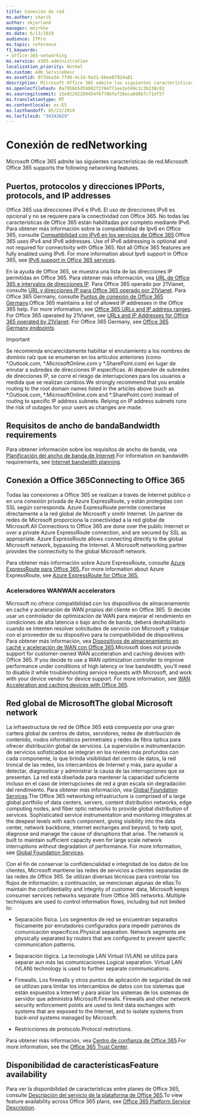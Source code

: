 ```yaml
---
title: Conexión de red
ms.author: sharik
author: skjerland
manager: mnirkhe
ms.date: 6/13/2018
audience: ITPro
ms.topic: reference
f1_keywords:
- office-365-networking
ms.service: o365-administration
localization_priority: Normal
ms.custom: Adm_ServiceDesc
ms.assetid: 073dea34-7fd8-4c1d-9a31-6bee87924a81
description: Microsoft Office 365 admite las siguientes características de red.
ms.openlocfilehash: 0a7956b5d59082f2f04f71ee2e349c2c3b238c83
ms.sourcegitcommit: 15e92292209454f6778bfef26ecab96bfc71ef5f
ms.translationtype: MT
ms.contentlocale: es-ES
ms.lasthandoff: 05/22/2019
ms.locfileid: "34343629"
---
```

# <a name="networking"></a><span data-ttu-id="2501a-103">Conexión de red</span><span class="sxs-lookup"><span data-stu-id="2501a-103">Networking</span></span>

<span data-ttu-id="2501a-104">Microsoft Office 365 admite las siguientes características de red.</span><span class="sxs-lookup"><span data-stu-id="2501a-104">Microsoft Office 365 supports the following networking features.</span></span>
  
## <a name="ports-protocols-and-ip-addresses"></a><span data-ttu-id="2501a-105">Puertos, protocolos y direcciones IP</span><span class="sxs-lookup"><span data-stu-id="2501a-105">Ports, protocols, and IP addresses</span></span>

<span data-ttu-id="2501a-p101">Office 365 usa direcciones IPv4 e IPv6. El uso de direcciones IPv6 es opcional y no se requiere para la conectividad con Office 365. No todas las características de Office 365 están habilitadas por completo mediante IPv6. Para obtener más información sobre la compatibilidad de Ipv6 en Office 365, consulte [Compatibilidad con IPv6 en los servicios de Office 365](https://go.microsoft.com/fwlink/?LinkID=785121&amp;clcid=0x409).</span><span class="sxs-lookup"><span data-stu-id="2501a-p101">Office 365 uses IPv4 and IPv6 addresses. Use of IPv6 addressing is optional and not required for connectivity with Office 365. Not all Office 365 features are fully enabled using IPv6. For more information about Ipv6 support in Office 365, see [IPv6 support in Office 365 services](https://go.microsoft.com/fwlink/?LinkID=785121&amp;clcid=0x409).</span></span>
  
<span data-ttu-id="2501a-p102">En la ayuda de Office 365, se muestra una lista de las direcciones IP permitidas en Office 365. Para obtener más información, vea [URL de Office 365 e intervalos de direcciones IP](https://go.microsoft.com/fwlink/p/?LinkID=243567). Para Office 365 operado por 21Vianet, consulte [URL y direcciones IP para Office 365 operado por 21Vianet](https://go.microsoft.com/fwlink/?LinkID=733351&amp;clcid=0x409). Para Office 365 Germany, consulte [Puntos de conexión de Office 365 Germany](https://support.office.com/en-us/article/Office-365-Germany-endpoints-8a113a50-0071-4155-bb8e-eba5a8dbd4c8).</span><span class="sxs-lookup"><span data-stu-id="2501a-p102">Office 365 maintains a list of allowed IP addresses in the Office 365 help. For more information, see [Office 365 URLs and IP address ranges](https://go.microsoft.com/fwlink/p/?LinkID=243567). For Office 365 operated by 21Vianet, see [URLs and IP Addresses for Office 365 operated by 21Vianet](https://go.microsoft.com/fwlink/?LinkID=733351&amp;clcid=0x409). For Office 365 Germany, see [Office 365 Germany endpoints](https://support.office.com/en-us/article/Office-365-Germany-endpoints-8a113a50-0071-4155-bb8e-eba5a8dbd4c8).</span></span>
  
> [!IMPORTANT]
> <span data-ttu-id="2501a-p103">Se recomienda encarecidamente habilitar el enrutamiento a los nombres de dominio raíz que se enumeran en los artículos anteriores (como \*.Outlook.com, \*.MicrosoftOnline.com y \*.SharePoint.com) en lugar de enrutar a subredes de direcciones IP específicas. Al depender de subredes de direcciones IP, se corre el riesgo de interrupciones para los usuarios a medida que se realizan cambios.</span><span class="sxs-lookup"><span data-stu-id="2501a-p103">We strongly recommend that you enable routing to the root domain names listed in the articles above (such as \*.Outlook.com, \*.MicrosoftOnline.com and \*.SharePoint.com) instead of routing to specific IP address subnets. Relying on IP address subnets runs the risk of outages for your users as changes are made.</span></span> 
  
## <a name="bandwidth-requirements"></a><span data-ttu-id="2501a-116">Requisitos de ancho de banda</span><span class="sxs-lookup"><span data-stu-id="2501a-116">Bandwidth requirements</span></span>

<span data-ttu-id="2501a-117">Para obtener información sobre los requisitos de ancho de banda, vea [Planificación del ancho de banda de Internet](https://go.microsoft.com/fwlink/p/?LinkID=282467).</span><span class="sxs-lookup"><span data-stu-id="2501a-117">For information on bandwidth requirements, see [Internet bandwidth planning](https://go.microsoft.com/fwlink/p/?LinkID=282467).</span></span>
  
## <a name="connecting-to-office-365"></a><span data-ttu-id="2501a-118">Conexión a Office 365</span><span class="sxs-lookup"><span data-stu-id="2501a-118">Connecting to Office 365</span></span>

<span data-ttu-id="2501a-p104">Todas las conexiones a Office 365 se realizan a través de Internet público o en una conexión privada de Azure ExpressRoute, y están protegidas con SSL según corresponda. Azure ExpressRoute permite conectarse directamente a la red global de Microsoft y omitir Internet. Un partner de redes de Microsoft proporciona la conectividad a la red global de Microsoft.</span><span class="sxs-lookup"><span data-stu-id="2501a-p104">All Connections to Office 365 are done over the public Internet or over a private Azure ExpressRoute connection, and are secured by SSL as appropriate. Azure ExpressRoute allows connecting directly to the global Microsoft network, bypassing the Internet. A Microsoft networking partner provides the connectivity to the global Microsoft network.</span></span>
  
<span data-ttu-id="2501a-122">Para obtener más información sobre Azure ExpressRoute, consulte [Azure ExpressRoute para Office 365.](https://aka.ms/expressrouteoffice365).</span><span class="sxs-lookup"><span data-stu-id="2501a-122">For more information about Azure ExpressRoute, see [Azure ExpressRoute for Office 365.](https://aka.ms/expressrouteoffice365)</span></span>
  
### <a name="wan-accelerators"></a><span data-ttu-id="2501a-123">Aceleradores WAN</span><span class="sxs-lookup"><span data-stu-id="2501a-123">WAN accelerators</span></span>

<span data-ttu-id="2501a-p105">Microsoft no ofrece compatibilidad con los dispositivos de almacenamiento en caché y aceleración de WAN propios del cliente en Office 365. Si decide usar un controlador de optimización de WAN para mejorar el rendimiento en condiciones de alta latencia o bajo ancho de banda, deberá deshabilitarlo cuando se intenten resolver solicitudes de servicio con Microsoft y trabajar con el proveedor de su dispositivo para la compatibilidad de dispositivos. Para obtener más información, vea [Dispositivos de almacenamiento en caché y aceleración de WAN con Office 365](https://go.microsoft.com/fwlink/p/?LinkID=282468).</span><span class="sxs-lookup"><span data-stu-id="2501a-p105">Microsoft does not provide support for customer-owned WAN acceleration and caching devices with Office 365. If you decide to use a WAN optimization controller to improve performance under conditions of high latency or low bandwidth, you'll need to disable it while troubleshooting service requests with Microsoft, and work with your device vendor for device support. For more information, see [WAN Acceleration and caching devices with Office 365](https://go.microsoft.com/fwlink/p/?LinkID=282468).</span></span>
  
## <a name="the-global-microsoft-network"></a><span data-ttu-id="2501a-127">Red global de Microsoft</span><span class="sxs-lookup"><span data-stu-id="2501a-127">The global Microsoft network</span></span>

<span data-ttu-id="2501a-p106">La infraestructura de red de Office 365 está compuesta por una gran cartera global de centros de datos, servidores, redes de distribución de contenido, nodos informáticos perimetrales y redes de fibra óptica para ofrecer distribución global de servicios. La supervisión e instrumentación de servicios sofisticados se integran en los niveles más profundos con cada componente, lo que brinda visibilidad del centro de datos, la red troncal de las redes, los intercambios de Internet y más, para ayudar a detectar, diagnosticar y administrar la causa de las interrupciones que se presentan. La red está diseñada para mantener la capacidad suficiente incluso en el caso de interrupciones de red a gran escala sin degradación del rendimiento. Para obtener más información, vea [Global Foundation Services](https://go.microsoft.com/fwlink/p/?LinkID=282622).</span><span class="sxs-lookup"><span data-stu-id="2501a-p106">The Office 365 networking infrastructure is comprised of a large global portfolio of data centers, servers, content distribution networks, edge computing nodes, and fiber optic networks to provide global distribution of services. Sophisticated service instrumentation and monitoring integrates at the deepest levels with each component, giving visibility into the data center, network backbone, internet exchanges and beyond, to help spot, diagnose and manage the cause of disruptions that arise. The network is built to maintain sufficient capacity even for large scale network interruptions without degradation of performance. For more information, see [Global Foundation Services](https://go.microsoft.com/fwlink/p/?LinkID=282622).</span></span> 
  
<span data-ttu-id="2501a-p107">Con el fin de conservar la confidencialidad e integridad de los datos de los clientes, Microsoft mantiene las redes de servicios a clientes separadas de las redes de Office 365. Se utilizan diversas técnicas para controlar los flujos de información; a continuación, se mencionan algunas de ellas:</span><span class="sxs-lookup"><span data-stu-id="2501a-p107">To maintain the confidentiality and integrity of customer data, Microsoft keeps consumer services networks separate from Office 365 networks. Multiple techniques are used to control information flows, including but not limited to:</span></span>
  
- <span data-ttu-id="2501a-p108">Separación física. Los segmentos de red se encuentran separados físicamente por enrutadores configurados para impedir patrones de comunicación específicos.</span><span class="sxs-lookup"><span data-stu-id="2501a-p108">Physical separation. Network segments are physically separated by routers that are configured to prevent specific communication patterns.</span></span>
    
- <span data-ttu-id="2501a-p109">Separación lógica. La tecnología LAN Virtual (VLAN) se utiliza para separar aun más las comunicaciones.</span><span class="sxs-lookup"><span data-stu-id="2501a-p109">Logical separation. Virtual LAN (VLAN) technology is used to further separate communications.</span></span>
    
- <span data-ttu-id="2501a-p110">Firewalls. Los firewalls y otros puntos de aplicación de seguridad de red se utilizan para limitar los intercambios de datos con los sistemas que están expuestos a Internet y para aislar los sistemas de los sistemas de servidor que administra Microsoft.</span><span class="sxs-lookup"><span data-stu-id="2501a-p110">Firewalls. Firewalls and other network security enforcement points are used to limit data exchanges with systems that are exposed to the Internet, and to isolate systems from back-end systems managed by Microsoft.</span></span> 
    
- <span data-ttu-id="2501a-140">Restricciones de protocolo.</span><span class="sxs-lookup"><span data-stu-id="2501a-140">Protocol restrictions.</span></span>
    
<span data-ttu-id="2501a-141">Para obtener más información, vea [Centro de confianza de Office 365](https://go.microsoft.com/fwlink/p/?LinkID=282621).</span><span class="sxs-lookup"><span data-stu-id="2501a-141">For more information, see the [Office 365 Trust Center](https://go.microsoft.com/fwlink/p/?LinkID=282621).</span></span> 
  
## <a name="feature-availability"></a><span data-ttu-id="2501a-142">Disponibilidad de características</span><span class="sxs-lookup"><span data-stu-id="2501a-142">Feature availability</span></span>

<span data-ttu-id="2501a-143">Para ver la disponibilidad de características entre planes de Office 365, consulte [Descripción del servicio de la plataforma de Office 365](https://technet.microsoft.com/en-us/library/office-365-platform-service-description.aspx).</span><span class="sxs-lookup"><span data-stu-id="2501a-143">To view feature availability across Office 365 plans, see [Office 365 Platform Service Description](https://technet.microsoft.com/en-us/library/office-365-platform-service-description.aspx).</span></span>
  

